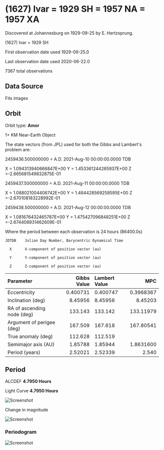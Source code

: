 # (1627) Ivar = 1929 SH = 1957 NA = 1957 XA

Discovered at Johannesburg on 1929-09-25 by E. Hertzsprung.

(1627) Ivar = 1929 SH

First observation date used	1929-09-25.0

Last observation date used	2020-06-22.0

7367 total observations

## Data Source

Fits images

## Orbit

Orbit type: **Amor**

1+ KM Near-Earth Object

The state vectors (from JPL) used for both the Gibbs and Lambert's problem are:

2459436.500000000 = A.D. 2021-Aug-10 00:00:00.0000 TDB 

 X = 1.094313940666847E+00 Y = 1.453361244265937E+00 Z =-2.665681549832875E-01
 
2459437.500000000 = A.D. 2021-Aug-11 00:00:00.0000 TDB 

 X = 1.088021004406742E+00 Y = 1.464428569258595E+00 Z =-2.670108183228992E-01
 
2459438.500000000 = A.D. 2021-Aug-12 00:00:00.0000 TDB 

 X = 1.081676432465787E+00 Y = 1.475427096848251E+00 Z =-2.674408931462609E-01
 

Where the period between each observation is 24 hours (86400.0s)

    JDTDB    Julian Day Number, Barycentric Dynamical Time
    
      X      X-component of position vector (au)
      
      Y      Y-component of position vector (au)
      
      Z      Z-component of position vector (au)

Parameter | Gibbs Value | Lambert Value | MPC 
| :--- | ---:| :--- | ---:
 Eccentricity | 0.400731 | 0.400747 | 0.3968367
 Inclination (deg) | 8.45956 | 8.45956 | 8.45203 
 RA of ascending node (deg) | 133.143 | 133.142 | 133.11979 
 Argument of perigee (deg) | 167.509 | 167.618 | 167.80541 
 True anomaly (deg) | 112.628 | 112.519 | 
 Semimajor axis (AU) | 1.85788 | 1.85944 | 1.8631600 
 Period (years) | 2.52021 | 2.52339 | 2.540

## Period
ALCDEF 		**4.7950  Hours**

Light Curve	**4.7950  Hours**

![Screenshot](https://github.com/renefiedel/MASTER-THESIS/blob/b6423479cec4b047d649aaefb979d2f6a51c4314/Project/Asteroids%20NEAs/1627%20Ivar/Output%20Ivar/phaseplot.png)

Change in magnitude

![Screenshot](https://github.com/renefiedel/MASTER-THESIS/blob/5f69380cc7cc047c14598c4f5a218eed997ec0ca/Project/Asteroids%20NEAs/1627%20Ivar/Output%20Ivar/New_light_curve_Ivar1627.png)

### Periodogram

![Screenshot](https://github.com/renefiedel/MASTER-THESIS/blob/a19b141f71f5a63c1eddf09fdd1b5f020edff508/Project/Asteroids%20NEAs/1627%20Ivar/Output%20Ivar/Periodogram:%20Ivar1627.svg)
